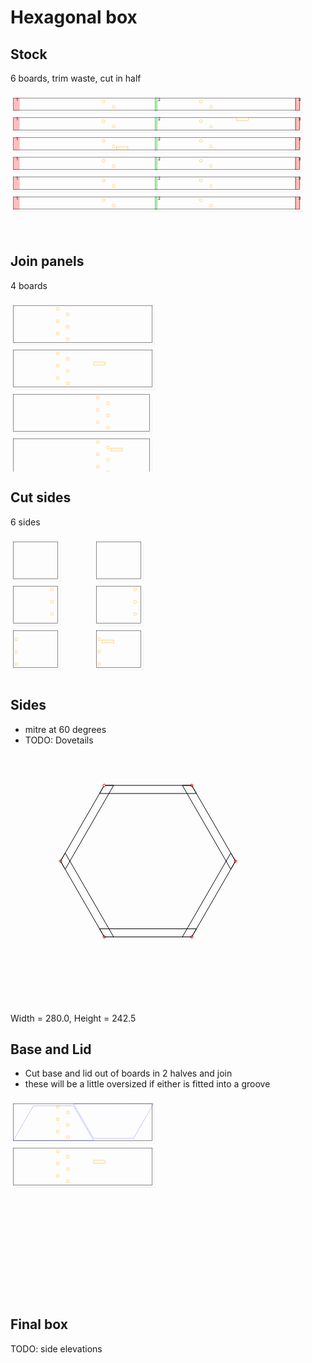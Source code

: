 # Hexagonal box
## Stock
6 boards, trim waste, cut in half

<svg width="1100" viewBox="0 0 1100 500" xmlns="http://www.w3.org/2000/svg">
<rect x="10" y="20" width="1000" height="43" style="fill: none; stroke: black; stroke-width: 1;" />
<polyline fill="none" stroke-width="0.2" stroke-dasharray="" stroke="gray" points="10,63 19.192388155425117,72.19238815542512 1019.1923881554251,72.19238815542512 1019.1923881554251,72.19238815542512 1010,63" />
<polyline fill="none" stroke-width="0.2" stroke-dasharray="" stroke="gray" points="1010,20 1019.1923881554251,29.192388155425117 1019.1923881554251,72.19238815542512" />
<rect x="10" y="20" width="21" height="44" style="fill: rgba(255,0,0,0.25); stroke: rgba(255,0,0,0.25); stroke-width: 1;" />
<text style="" text-anchor="left" x="20" y="30" fill="black">1</text>
<rect x="505" y="20" width="6" height="44" style="fill: rgba(0,255,0,0.25); stroke: green; stroke-width: 1;" />
<text style="" text-anchor="left" x="515" y="30" fill="black">2</text>
<rect x="995" y="20" width="1" height="44" style="fill: rgba(0,255,0,0.25); stroke: green; stroke-width: 1;" />
<text style="" text-anchor="left" x="1005" y="30" fill="black">3</text>
<rect x="995" y="20" width="16" height="44" style="fill: rgba(255,0,0,0.25); stroke: rgba(255,0,0,0.25); stroke-width: 1;" />
<circle cx="325" cy="32" r="5" stroke="orange" fill="white" stroke-width="1" />
<circle cx="360" cy="51" r="5" stroke="orange" fill="white" stroke-width="1" />
<circle cx="665" cy="32" r="5" stroke="orange" fill="white" stroke-width="1" />
<circle cx="700" cy="51" r="5" stroke="orange" fill="white" stroke-width="1" />
<rect x="10" y="89" width="1000" height="43" style="fill: none; stroke: black; stroke-width: 1;" />
<polyline fill="none" stroke-width="0.2" stroke-dasharray="" stroke="gray" points="10,132 19.192388155425117,141.1923881554251 1019.1923881554251,141.1923881554251 1019.1923881554251,141.1923881554251 1010,132" />
<polyline fill="none" stroke-width="0.2" stroke-dasharray="" stroke="gray" points="1010,89 1019.1923881554251,98.19238815542512 1019.1923881554251,141.1923881554251" />
<rect x="10" y="89" width="21" height="44" style="fill: rgba(255,0,0,0.25); stroke: rgba(255,0,0,0.25); stroke-width: 1;" />
<text style="" text-anchor="left" x="20" y="99" fill="black">1</text>
<rect x="505" y="89" width="6" height="44" style="fill: rgba(0,255,0,0.25); stroke: green; stroke-width: 1;" />
<text style="" text-anchor="left" x="515" y="99" fill="black">2</text>
<rect x="995" y="89" width="1" height="44" style="fill: rgba(0,255,0,0.25); stroke: green; stroke-width: 1;" />
<text style="" text-anchor="left" x="1005" y="99" fill="black">3</text>
<rect x="995" y="89" width="16" height="44" style="fill: rgba(255,0,0,0.25); stroke: rgba(255,0,0,0.25); stroke-width: 1;" />
<rect x="790" y="89" width="40" height="10" style="fill: none; stroke: orange; stroke-width: 1;" />
<circle cx="325" cy="101" r="5" stroke="orange" fill="white" stroke-width="1" />
<circle cx="360" cy="120" r="5" stroke="orange" fill="white" stroke-width="1" />
<circle cx="665" cy="101" r="5" stroke="orange" fill="white" stroke-width="1" />
<circle cx="700" cy="120" r="5" stroke="orange" fill="white" stroke-width="1" />
<rect x="10" y="158" width="1000" height="43" style="fill: none; stroke: black; stroke-width: 1;" />
<polyline fill="none" stroke-width="0.2" stroke-dasharray="" stroke="gray" points="10,201 19.192388155425117,210.1923881554251 1019.1923881554251,210.1923881554251 1019.1923881554251,210.1923881554251 1010,201" />
<polyline fill="none" stroke-width="0.2" stroke-dasharray="" stroke="gray" points="1010,158 1019.1923881554251,167.1923881554251 1019.1923881554251,210.1923881554251" />
<rect x="10" y="158" width="21" height="44" style="fill: rgba(255,0,0,0.25); stroke: rgba(255,0,0,0.25); stroke-width: 1;" />
<text style="" text-anchor="left" x="20" y="168" fill="black">1</text>
<rect x="505" y="158" width="6" height="44" style="fill: rgba(0,255,0,0.25); stroke: green; stroke-width: 1;" />
<text style="" text-anchor="left" x="515" y="168" fill="black">2</text>
<rect x="995" y="158" width="1" height="44" style="fill: rgba(0,255,0,0.25); stroke: green; stroke-width: 1;" />
<text style="" text-anchor="left" x="1005" y="168" fill="black">3</text>
<rect x="995" y="158" width="16" height="44" style="fill: rgba(255,0,0,0.25); stroke: rgba(255,0,0,0.25); stroke-width: 1;" />
<rect x="370" y="191" width="40" height="10" style="fill: none; stroke: orange; stroke-width: 1;" />
<circle cx="325" cy="170" r="5" stroke="orange" fill="white" stroke-width="1" />
<circle cx="360" cy="189" r="5" stroke="orange" fill="white" stroke-width="1" />
<circle cx="665" cy="170" r="5" stroke="orange" fill="white" stroke-width="1" />
<circle cx="700" cy="189" r="5" stroke="orange" fill="white" stroke-width="1" />
<rect x="10" y="227" width="1000" height="43" style="fill: none; stroke: black; stroke-width: 1;" />
<polyline fill="none" stroke-width="0.2" stroke-dasharray="" stroke="gray" points="10,270 19.192388155425117,279.19238815542514 1019.1923881554251,279.19238815542514 1019.1923881554251,279.19238815542514 1010,270" />
<polyline fill="none" stroke-width="0.2" stroke-dasharray="" stroke="gray" points="1010,227 1019.1923881554251,236.1923881554251 1019.1923881554251,279.19238815542514" />
<rect x="10" y="227" width="21" height="44" style="fill: rgba(255,0,0,0.25); stroke: rgba(255,0,0,0.25); stroke-width: 1;" />
<text style="" text-anchor="left" x="20" y="237" fill="black">1</text>
<rect x="505" y="227" width="6" height="44" style="fill: rgba(0,255,0,0.25); stroke: green; stroke-width: 1;" />
<text style="" text-anchor="left" x="515" y="237" fill="black">2</text>
<rect x="995" y="227" width="1" height="44" style="fill: rgba(0,255,0,0.25); stroke: green; stroke-width: 1;" />
<text style="" text-anchor="left" x="1005" y="237" fill="black">3</text>
<rect x="995" y="227" width="16" height="44" style="fill: rgba(255,0,0,0.25); stroke: rgba(255,0,0,0.25); stroke-width: 1;" />
<circle cx="325" cy="239" r="5" stroke="orange" fill="white" stroke-width="1" />
<circle cx="360" cy="258" r="5" stroke="orange" fill="white" stroke-width="1" />
<circle cx="665" cy="239" r="5" stroke="orange" fill="white" stroke-width="1" />
<circle cx="700" cy="258" r="5" stroke="orange" fill="white" stroke-width="1" />
<rect x="10" y="296" width="1000" height="43" style="fill: none; stroke: black; stroke-width: 1;" />
<polyline fill="none" stroke-width="0.2" stroke-dasharray="" stroke="gray" points="10,339 19.192388155425117,348.19238815542514 1019.1923881554251,348.19238815542514 1019.1923881554251,348.19238815542514 1010,339" />
<polyline fill="none" stroke-width="0.2" stroke-dasharray="" stroke="gray" points="1010,296 1019.1923881554251,305.19238815542514 1019.1923881554251,348.19238815542514" />
<rect x="10" y="296" width="21" height="44" style="fill: rgba(255,0,0,0.25); stroke: rgba(255,0,0,0.25); stroke-width: 1;" />
<text style="" text-anchor="left" x="20" y="306" fill="black">1</text>
<rect x="505" y="296" width="6" height="44" style="fill: rgba(0,255,0,0.25); stroke: green; stroke-width: 1;" />
<text style="" text-anchor="left" x="515" y="306" fill="black">2</text>
<rect x="995" y="296" width="1" height="44" style="fill: rgba(0,255,0,0.25); stroke: green; stroke-width: 1;" />
<text style="" text-anchor="left" x="1005" y="306" fill="black">3</text>
<rect x="995" y="296" width="16" height="44" style="fill: rgba(255,0,0,0.25); stroke: rgba(255,0,0,0.25); stroke-width: 1;" />
<circle cx="325" cy="308" r="5" stroke="orange" fill="white" stroke-width="1" />
<circle cx="360" cy="327" r="5" stroke="orange" fill="white" stroke-width="1" />
<circle cx="665" cy="308" r="5" stroke="orange" fill="white" stroke-width="1" />
<circle cx="700" cy="327" r="5" stroke="orange" fill="white" stroke-width="1" />
<rect x="10" y="365" width="1000" height="43" style="fill: none; stroke: black; stroke-width: 1;" />
<polyline fill="none" stroke-width="0.2" stroke-dasharray="" stroke="gray" points="10,408 19.192388155425117,417.19238815542514 1019.1923881554251,417.19238815542514 1019.1923881554251,417.19238815542514 1010,408" />
<polyline fill="none" stroke-width="0.2" stroke-dasharray="" stroke="gray" points="1010,365 1019.1923881554251,374.19238815542514 1019.1923881554251,417.19238815542514" />
<rect x="10" y="365" width="21" height="44" style="fill: rgba(255,0,0,0.25); stroke: rgba(255,0,0,0.25); stroke-width: 1;" />
<text style="" text-anchor="left" x="20" y="375" fill="black">1</text>
<rect x="505" y="365" width="6" height="44" style="fill: rgba(0,255,0,0.25); stroke: green; stroke-width: 1;" />
<text style="" text-anchor="left" x="515" y="375" fill="black">2</text>
<rect x="995" y="365" width="1" height="44" style="fill: rgba(0,255,0,0.25); stroke: green; stroke-width: 1;" />
<text style="" text-anchor="left" x="1005" y="375" fill="black">3</text>
<rect x="995" y="365" width="16" height="44" style="fill: rgba(255,0,0,0.25); stroke: rgba(255,0,0,0.25); stroke-width: 1;" />
<circle cx="325" cy="377" r="5" stroke="orange" fill="white" stroke-width="1" />
<circle cx="360" cy="396" r="5" stroke="orange" fill="white" stroke-width="1" />
<circle cx="665" cy="377" r="5" stroke="orange" fill="white" stroke-width="1" />
<circle cx="700" cy="396" r="5" stroke="orange" fill="white" stroke-width="1" />
</svg>


## Join panels
4 boards

<svg width="1100" viewBox="0 0 1100 600" xmlns="http://www.w3.org/2000/svg">
<rect x="10" y="20" width="485" height="129" style="fill: none; stroke: black; stroke-width: 1;" />
<polyline fill="none" stroke-width="0.2" stroke-dasharray="" stroke="gray" points="10,149 19.192388155425117,158.1923881554251 504.19238815542514,158.1923881554251 504.19238815542514,158.1923881554251 495,149" />
<polyline fill="none" stroke-width="0.2" stroke-dasharray="" stroke="gray" points="495,20 504.19238815542514,29.192388155425117 504.19238815542514,158.1923881554251" />
<circle cx="165" cy="32.0" r="5" stroke="orange" fill="white" stroke-width="1" />
<circle cx="200" cy="51.0" r="5" stroke="orange" fill="white" stroke-width="1" />
<circle cx="165" cy="75.0" r="5" stroke="orange" fill="white" stroke-width="1" />
<circle cx="200" cy="94.0" r="5" stroke="orange" fill="white" stroke-width="1" />
<circle cx="165" cy="118.0" r="5" stroke="orange" fill="white" stroke-width="1" />
<circle cx="200" cy="137.0" r="5" stroke="orange" fill="white" stroke-width="1" />
<rect x="10" y="175" width="485" height="129" style="fill: none; stroke: black; stroke-width: 1;" />
<polyline fill="none" stroke-width="0.2" stroke-dasharray="" stroke="gray" points="10,304 19.192388155425117,313.19238815542514 504.19238815542514,313.19238815542514 504.19238815542514,313.19238815542514 495,304" />
<polyline fill="none" stroke-width="0.2" stroke-dasharray="" stroke="gray" points="495,175 504.19238815542514,184.1923881554251 504.19238815542514,313.19238815542514" />
<circle cx="165" cy="187.0" r="5" stroke="orange" fill="white" stroke-width="1" />
<circle cx="200" cy="206.0" r="5" stroke="orange" fill="white" stroke-width="1" />
<rect x="290" y="218.0" width="40" height="10.0" style="fill: none; stroke: orange; stroke-width: 1;" />
<circle cx="165" cy="230.0" r="5" stroke="orange" fill="white" stroke-width="1" />
<circle cx="200" cy="249.0" r="5" stroke="orange" fill="white" stroke-width="1" />
<circle cx="165" cy="273.0" r="5" stroke="orange" fill="white" stroke-width="1" />
<circle cx="200" cy="292.0" r="5" stroke="orange" fill="white" stroke-width="1" />
<rect x="10" y="330" width="475" height="129" style="fill: none; stroke: black; stroke-width: 1;" />
<polyline fill="none" stroke-width="0.2" stroke-dasharray="" stroke="gray" points="10,459 19.192388155425117,468.19238815542514 494.19238815542514,468.19238815542514 494.19238815542514,468.19238815542514 485,459" />
<polyline fill="none" stroke-width="0.2" stroke-dasharray="" stroke="gray" points="485,330 494.19238815542514,339.19238815542514 494.19238815542514,468.19238815542514" />
<circle cx="305" cy="342.0" r="5" stroke="orange" fill="white" stroke-width="1" />
<circle cx="340" cy="361.0" r="5" stroke="orange" fill="white" stroke-width="1" />
<circle cx="305" cy="385.0" r="5" stroke="orange" fill="white" stroke-width="1" />
<circle cx="340" cy="404.0" r="5" stroke="orange" fill="white" stroke-width="1" />
<circle cx="305" cy="428.0" r="5" stroke="orange" fill="white" stroke-width="1" />
<circle cx="340" cy="447.0" r="5" stroke="orange" fill="white" stroke-width="1" />
<rect x="10" y="485" width="475" height="129" style="fill: none; stroke: black; stroke-width: 1;" />
<polyline fill="none" stroke-width="0.2" stroke-dasharray="" stroke="gray" points="10,614 19.192388155425117,623.1923881554251 494.19238815542514,623.1923881554251 494.19238815542514,623.1923881554251 485,614" />
<polyline fill="none" stroke-width="0.2" stroke-dasharray="" stroke="gray" points="485,485 494.19238815542514,494.19238815542514 494.19238815542514,623.1923881554251" />
<rect x="350" y="518.0" width="40" height="10.0" style="fill: none; stroke: orange; stroke-width: 1;" />
<circle cx="305" cy="497.0" r="5" stroke="orange" fill="white" stroke-width="1" />
<circle cx="340" cy="516.0" r="5" stroke="orange" fill="white" stroke-width="1" />
<circle cx="305" cy="540.0" r="5" stroke="orange" fill="white" stroke-width="1" />
<circle cx="340" cy="559.0" r="5" stroke="orange" fill="white" stroke-width="1" />
<circle cx="305" cy="583.0" r="5" stroke="orange" fill="white" stroke-width="1" />
<circle cx="340" cy="602.0" r="5" stroke="orange" fill="white" stroke-width="1" />
</svg>


## Cut sides
6 sides

<svg width="1100" viewBox="0 0 1100 500" xmlns="http://www.w3.org/2000/svg">
<rect x="10" y="20" width="155" height="129" style="fill: none; stroke: black; stroke-width: 1;" />
<polyline fill="none" stroke-width="0.2" stroke-dasharray="" stroke="gray" points="10,149 19.192388155425117,158.1923881554251 174.1923881554251,158.1923881554251 174.1923881554251,158.1923881554251 165,149" />
<polyline fill="none" stroke-width="0.2" stroke-dasharray="" stroke="gray" points="165,20 174.1923881554251,29.192388155425117 174.1923881554251,158.1923881554251" />
<rect x="10" y="175" width="155" height="129" style="fill: none; stroke: black; stroke-width: 1;" />
<polyline fill="none" stroke-width="0.2" stroke-dasharray="" stroke="gray" points="10,304 19.192388155425117,313.19238815542514 174.1923881554251,313.19238815542514 174.1923881554251,313.19238815542514 165,304" />
<polyline fill="none" stroke-width="0.2" stroke-dasharray="" stroke="gray" points="165,175 174.1923881554251,184.1923881554251 174.1923881554251,313.19238815542514" />
<circle cx="145" cy="187.0" r="5" stroke="orange" fill="white" stroke-width="1" />
<circle cx="145" cy="230.0" r="5" stroke="orange" fill="white" stroke-width="1" />
<circle cx="145" cy="273.0" r="5" stroke="orange" fill="white" stroke-width="1" />
<rect x="10" y="330" width="155" height="129" style="fill: none; stroke: black; stroke-width: 1;" />
<polyline fill="none" stroke-width="0.2" stroke-dasharray="" stroke="gray" points="10,459 19.192388155425117,468.19238815542514 174.1923881554251,468.19238815542514 174.1923881554251,468.19238815542514 165,459" />
<polyline fill="none" stroke-width="0.2" stroke-dasharray="" stroke="gray" points="165,330 174.1923881554251,339.19238815542514 174.1923881554251,468.19238815542514" />
<circle cx="20" cy="361.0" r="5" stroke="orange" fill="white" stroke-width="1" />
<circle cx="20" cy="404.0" r="5" stroke="orange" fill="white" stroke-width="1" />
<circle cx="20" cy="447.0" r="5" stroke="orange" fill="white" stroke-width="1" />
<rect x="300" y="20" width="155" height="129" style="fill: none; stroke: black; stroke-width: 1;" />
<polyline fill="none" stroke-width="0.2" stroke-dasharray="" stroke="gray" points="300,149 309.19238815542514,158.1923881554251 464.19238815542514,158.1923881554251 464.19238815542514,158.1923881554251 455,149" />
<polyline fill="none" stroke-width="0.2" stroke-dasharray="" stroke="gray" points="455,20 464.19238815542514,29.192388155425117 464.19238815542514,158.1923881554251" />
<rect x="300" y="175" width="155" height="129" style="fill: none; stroke: black; stroke-width: 1;" />
<polyline fill="none" stroke-width="0.2" stroke-dasharray="" stroke="gray" points="300,304 309.19238815542514,313.19238815542514 464.19238815542514,313.19238815542514 464.19238815542514,313.19238815542514 455,304" />
<polyline fill="none" stroke-width="0.2" stroke-dasharray="" stroke="gray" points="455,175 464.19238815542514,184.1923881554251 464.19238815542514,313.19238815542514" />
<circle cx="435" cy="187.0" r="5" stroke="orange" fill="white" stroke-width="1" />
<circle cx="435" cy="230.0" r="5" stroke="orange" fill="white" stroke-width="1" />
<circle cx="435" cy="273.0" r="5" stroke="orange" fill="white" stroke-width="1" />
<rect x="300" y="330" width="155" height="129" style="fill: none; stroke: black; stroke-width: 1;" />
<polyline fill="none" stroke-width="0.2" stroke-dasharray="" stroke="gray" points="300,459 309.19238815542514,468.19238815542514 464.19238815542514,468.19238815542514 464.19238815542514,468.19238815542514 455,459" />
<polyline fill="none" stroke-width="0.2" stroke-dasharray="" stroke="gray" points="455,330 464.19238815542514,339.19238815542514 464.19238815542514,468.19238815542514" />
<rect x="320" y="363.0" width="40" height="10.0" style="fill: none; stroke: orange; stroke-width: 1;" />
<circle cx="310" cy="361.0" r="5" stroke="orange" fill="white" stroke-width="1" />
<circle cx="310" cy="404.0" r="5" stroke="orange" fill="white" stroke-width="1" />
<circle cx="310" cy="447.0" r="5" stroke="orange" fill="white" stroke-width="1" />
</svg>


## Sides
- mitre at 60 degrees
- TODO: Dovetails

<svg width="500" viewBox="0 0 500 400" xmlns="http://www.w3.org/2000/svg">
<polygon fill="none" stroke-width="1" stroke-dasharray="" stroke="black" points="150.0,50.0 289.98889300106975,50.0 297.4944465005349,63.0 142.49444650053488,63.0" />
<circle cx="289.98889300106975" cy="50.0" r="2" stroke="red" fill="white" stroke-width="1" />
<polygon fill="none" stroke-width="1" stroke-dasharray="" stroke="black" points="289.98889300106975,50.0 359.98333950160463,171.233937586588 352.4777860021395,184.233937586588 274.9777860021395,50.0" />
<circle cx="359.98333950160463" cy="171.233937586588" r="2" stroke="red" fill="white" stroke-width="1" />
<polygon fill="none" stroke-width="1" stroke-dasharray="" stroke="black" points="359.98333950160463,171.233937586588 289.98889300106975,292.467875173176 274.9777860021395,292.467875173176 352.4777860021395,158.233937586588" />
<circle cx="289.98889300106975" cy="292.467875173176" r="2" stroke="red" fill="white" stroke-width="1" />
<polygon fill="none" stroke-width="1" stroke-dasharray="" stroke="black" points="289.98889300106975,292.467875173176 150.0,292.467875173176 142.49444650053488,279.467875173176 297.4944465005349,279.467875173176" />
<circle cx="150.0" cy="292.467875173176" r="2" stroke="red" fill="white" stroke-width="1" />
<polygon fill="none" stroke-width="1" stroke-dasharray="" stroke="black" points="150.0,292.467875173176 80.00555349946507,171.23393758658807 87.51110699893019,158.23393758658807 165.01110699893025,292.467875173176" />
<circle cx="80.00555349946507" cy="171.23393758658807" r="2" stroke="red" fill="white" stroke-width="1" />
<polygon fill="none" stroke-width="1" stroke-dasharray="" stroke="black" points="80.00555349946507,171.23393758658807 149.99999999999994,50.00000000000007 165.01110699893022,50.00000000000007 87.51110699893019,184.23393758658807" />
<circle cx="149.99999999999994" cy="50.00000000000007" r="2" stroke="red" fill="white" stroke-width="1" />
</svg>


Width = 280.0, Height = 242.5
## Base and Lid
- Cut base and lid out of boards in 2 halves and join
- these will be a little oversized if either is fitted into a groove

<svg width="1100" viewBox="0 0 1100 700" xmlns="http://www.w3.org/2000/svg">
<rect x="10" y="20" width="485" height="129" style="fill: none; stroke: black; stroke-width: 1;" />
<polyline fill="none" stroke-width="0.2" stroke-dasharray="" stroke="gray" points="10,149 19.192388155425117,158.1923881554251 504.19238815542514,158.1923881554251 504.19238815542514,158.1923881554251 495,149" />
<polyline fill="none" stroke-width="0.2" stroke-dasharray="" stroke="gray" points="495,20 504.19238815542514,29.192388155425117 504.19238815542514,158.1923881554251" />
<circle cx="165" cy="32.0" r="5" stroke="orange" fill="white" stroke-width="1" />
<circle cx="200" cy="51.0" r="5" stroke="orange" fill="white" stroke-width="1" />
<circle cx="165" cy="75.0" r="5" stroke="orange" fill="white" stroke-width="1" />
<circle cx="200" cy="94.0" r="5" stroke="orange" fill="white" stroke-width="1" />
<circle cx="165" cy="118.0" r="5" stroke="orange" fill="white" stroke-width="1" />
<circle cx="200" cy="137.0" r="5" stroke="orange" fill="white" stroke-width="1" />
<rect x="10" y="175" width="485" height="129" style="fill: none; stroke: black; stroke-width: 1;" />
<polyline fill="none" stroke-width="0.2" stroke-dasharray="" stroke="gray" points="10,304 19.192388155425117,313.19238815542514 504.19238815542514,313.19238815542514 504.19238815542514,313.19238815542514 495,304" />
<polyline fill="none" stroke-width="0.2" stroke-dasharray="" stroke="gray" points="495,175 504.19238815542514,184.1923881554251 504.19238815542514,313.19238815542514" />
<circle cx="165" cy="187.0" r="5" stroke="orange" fill="white" stroke-width="1" />
<circle cx="200" cy="206.0" r="5" stroke="orange" fill="white" stroke-width="1" />
<rect x="290" y="218.0" width="40" height="10.0" style="fill: none; stroke: orange; stroke-width: 1;" />
<circle cx="165" cy="230.0" r="5" stroke="orange" fill="white" stroke-width="1" />
<circle cx="200" cy="249.0" r="5" stroke="orange" fill="white" stroke-width="1" />
<circle cx="165" cy="273.0" r="5" stroke="orange" fill="white" stroke-width="1" />
<circle cx="200" cy="292.0" r="5" stroke="orange" fill="white" stroke-width="1" />
<polygon fill="none" stroke-width="1" stroke-dasharray="2" stroke="blue" points="219.9833395016047,27.766062413411987 289.97778600213957,149.0 10.0,149.00000000000006 79.99444650053488,27.766062413412044" />
<polygon fill="none" stroke-width="1" stroke-dasharray="2" stroke="blue" points="499.93575034635205,20.0 429.9413038458172,141.233937586588 289.9524108447474,141.233937586588 219.95796434421248,20.000000000000057" />
</svg>


## Final box
TODO: side elevations

